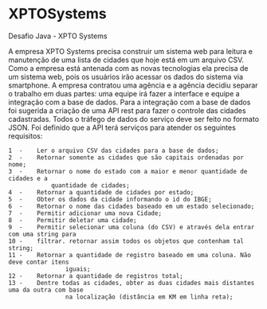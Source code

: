 # XPTOSystems
Desafio Java -  XPTO Systems

A empresa XPTO Systems precisa construir um sistema web para leitura e manutenção de uma
lista de cidades que hoje está em um arquivo CSV.
Como a empresa está antenada com as novas tecnologias ela precisa de um sistema web, pois
os usuários irão acessar os dados do sistema via smartphone.
A empresa contratou uma agência e a agência decidiu separar o trabalho em duas partes: uma
equipe irá fazer a interface e equipe a integração com a base de dados.
Para a integração com a base de dados foi sugerida a criação de uma API rest para fazer o
controle das cidades cadastradas. Todos o tráfego de dados do serviço deve ser feito no
formato JSON.
Foi definido que a API terá serviços para atender os seguintes requisitos:

    1  -    Ler o arquivo CSV das cidades para a base de dados;
    2  -    Retornar somente as cidades que são capitais ordenadas por nome;
    3  -    Retornar o nome do estado com a maior e menor quantidade de cidades e a
                quantidade de cidades;
    4  -    Retornar a quantidade de cidades por estado;
    5  -    Obter os dados da cidade informando o id do IBGE;
    6  -    Retornar o nome das cidades baseado em um estado selecionado;
    7  -    Permitir adicionar uma nova Cidade;
    8  -    Permitir deletar uma cidade;
    9  -    Permitir selecionar uma coluna (do CSV) e através dela entrar com uma string para
    10 -    filtrar. retornar assim todos os objetos que contenham tal string;
    11 -    Retornar a quantidade de registro baseado em uma coluna. Não deve contar itens
                    iguais;
    12 -    Retornar a quantidade de registros total;
    13 -    Dentre todas as cidades, obter as duas cidades mais distantes uma da outra com base
                    na localização (distância em KM em linha reta);



